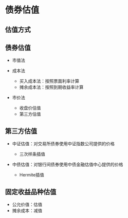# 债券估值

## 估值方式



## 债券估值

- 市值法

- 成本法
    - 买入成本法：按照票面利率计算
    - 摊余成本法：按照到期收益率计算
- 市价法
    - 收盘价估值
    - 第三方估值


## 第三方估值
- 中证估值：对交易所债券使用中证指数公司提供的价格
    - 三次样条插值

- 中债估值：对银行间债券使用中债金融估值中心提供的价格
    - Hermite插值

## 固定收益品种估值

- 公允价值：估值
- 摊余成本：减值